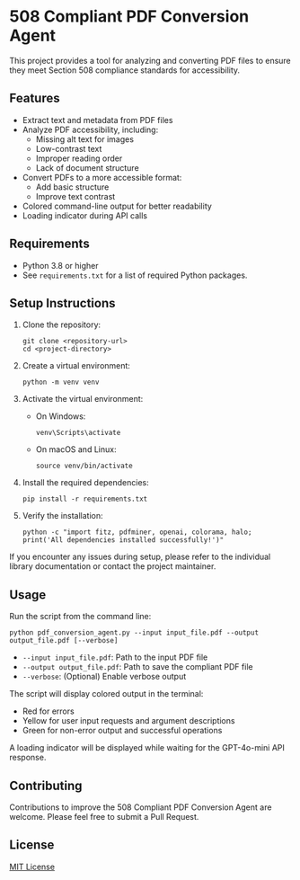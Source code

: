 # 508 Compliant PDF Conversion Agent

This project provides a tool for analyzing and converting PDF files to ensure they meet Section 508 compliance standards for accessibility.

## Features

- Extract text and metadata from PDF files
- Analyze PDF accessibility, including:
  - Missing alt text for images
  - Low-contrast text
  - Improper reading order
  - Lack of document structure
- Convert PDFs to a more accessible format:
  - Add basic structure
  - Improve text contrast
- Colored command-line output for better readability
- Loading indicator during API calls

## Requirements

- Python 3.8 or higher
- See `requirements.txt` for a list of required Python packages.

## Setup Instructions

1. Clone the repository:
   ```
   git clone <repository-url>
   cd <project-directory>
   ```

2. Create a virtual environment:
   ```
   python -m venv venv
   ```

3. Activate the virtual environment:
   - On Windows:
     ```
     venv\Scripts\activate
     ```
   - On macOS and Linux:
     ```
     source venv/bin/activate
     ```

4. Install the required dependencies:
   ```
   pip install -r requirements.txt
   ```

5. Verify the installation:
   ```
   python -c "import fitz, pdfminer, openai, colorama, halo; print('All dependencies installed successfully!')"
   ```

If you encounter any issues during setup, please refer to the individual library documentation or contact the project maintainer.

## Usage

Run the script from the command line:

```
python pdf_conversion_agent.py --input input_file.pdf --output output_file.pdf [--verbose]
```

- `--input input_file.pdf`: Path to the input PDF file
- `--output output_file.pdf`: Path to save the compliant PDF file
- `--verbose`: (Optional) Enable verbose output

The script will display colored output in the terminal:
- Red for errors
- Yellow for user input requests and argument descriptions
- Green for non-error output and successful operations

A loading indicator will be displayed while waiting for the GPT-4o-mini API response.

## Contributing

Contributions to improve the 508 Compliant PDF Conversion Agent are welcome. Please feel free to submit a Pull Request.

## License

[MIT License](https://opensource.org/licenses/MIT)
